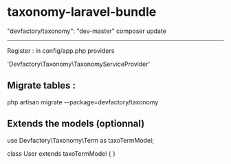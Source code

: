 taxonomy-laravel-bundle
=======================

"devfactory/taxonomy": "dev-master"
composer update

-----------------------

Register :
in config/app.php providers

'Devfactory\Taxonomy\TaxonomyServiceProvider'


Migrate tables :
----------------

php artisan migrate --package=devfactory/taxonomy


Extends the models (optionnal)
------------------------------

use Devfactory\Taxonomy\Term as taxoTermModel;

class User extends taxoTermModel { }